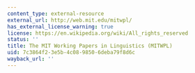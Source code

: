 ```yaml
---
content_type: external-resource
external_url: http://web.mit.edu/mitwpl/
has_external_license_warning: true
license: https://en.wikipedia.org/wiki/All_rights_reserved
status: ''
title: The MIT Working Papers in Linguistics (MITWPL)
uid: 7c3864f2-3e5b-4c08-9850-6deba79f8d6c
wayback_url: ''
---
```

